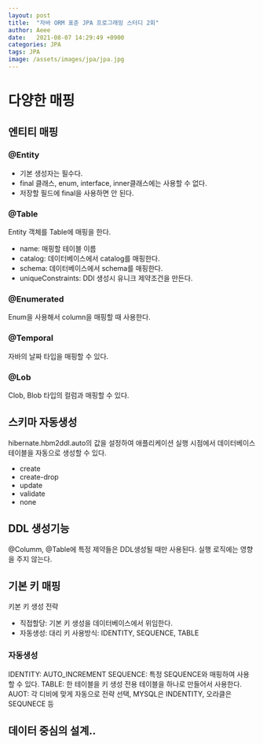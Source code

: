 ```yaml
---
layout: post
title:  "자바 ORM 표준 JPA 프로그래밍 스터디 2회"
author: Aeee
date:   2021-08-07 14:29:49 +0900
categories: JPA
tags: JPA
image: /assets/images/jpa/jpa.jpg
---
```


# 다양한 매핑

## 엔티티 매핑
### @Entity
- 기본 생성자는 필수다.
- final 클래스, enum, interface, inner클래스에는 사용할 수 없다.
- 저장할 필드에 final을 사용하면 안 된다.

### @Table
Entity 객체를 Table에 매핑을 한다.
- name: 매핑할 테이블 이름
- catalog: 데이터베이스에서 catalog를 매핑한다.
- schema: 데이터베이스에서 schema를 매핑한다.
- uniqueConstraints: DDl 생성시 유니크 제약조건을 만든다.

### @Enumerated
Enum을 사용해서 column을 매핑할 때 사용한다.

### @Temporal
자바의 날짜 타입을 매핑할 수 있다.

### @Lob
Clob, Blob 타입의 컬럼과 매핑할 수 있다.

## 스키마 자동생성
hibernate.hbm2ddl.auto의 값을 설정하여 애플리케이션 실행 시점에서 데이터베이스 테이블을
자동으로 생성할 수 있다.
- create
- create-drop
- update
- validate
- none

## DDL 생성기능
@Columm, @Table에 특정 제약들은 DDL생성될 때만 사용된다. 실행 로직에는 영향을 주지 않는다.

## 기본 키 매핑
키본 키 생성 전략
- 직접할당: 기본 키 생성을 데이터베이스에서 위임한다.
- 자동생성: 대리 키 사용방식: IDENTITY, SEQUENCE, TABLE

### 자동생성
IDENTITY: AUTO_INCREMENT
SEQUENCE: 특정 SEQUENCE와 매핑하여 사용할 수 있다.
TABLE: 한 테이블을 키 생성 전용 테이블을 하나로 만들어서 사용한다.
AUOT: 각 디비에 맞게 자동으로 전략 선택, MYSQL은 INDENTITY, 오라클은 SEQUNECE 등

## 데이터 중심의 설계..


